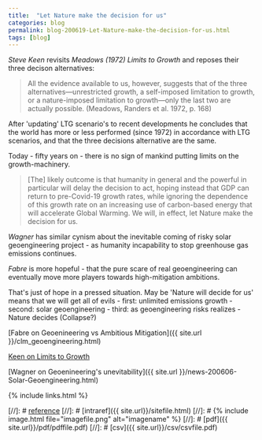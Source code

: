 ```yaml
---
title:  "Let Nature make the decision for us"
categories: blog
permalink: blog-200619-Let-Nature-make-the-decision-for-us.html
tags: [blog]
---    
```


*Steve Keen* revisits *Meadows (1972) Limits to Growth* and reposes their
three decison alternatives:

>All the evidence available to us, however, suggests that of the three alternatives—unrestricted growth, a self-imposed limitation to growth, or a nature-imposed limitation to growth—only the last two are actually possible. (Meadows, Randers et al. 1972, p. 168)

After 'updating' LTG scenario's to recent developments he concludes that the world has more
or less performed (since 1972) in accordance with LTG scenarios, and that the three
decisions alternative are the same.

Today - fifty years on - there is no sign of mankind putting limits on the growth-machinery.
>[The]  likely outcome is that humanity in general and the powerful in particular will delay
the decision to act, hoping instead that GDP can return to pre-Covid-19 growth rates,
while ignoring the dependence of this growth rate on an increasing use of carbon-based energy
that will accelerate Global Warming. We will, in effect, let Nature make the decision for us.

*Wagner* has similar cynism about the inevitable coming of risky solar geoengineering
project - as humanity incapability to stop greenhouse gas emissions continues.

*Fabre* is more hopeful - that the pure scare of real geoengineering can eventually move
more players towards high-mitigation ambitions.

That's just of hope in a pressed situation. May be 'Nature will decide for us' means
that we will get all of evils - first: unlimited emissions growth - second: solar geoengineering - third: as geoengineering risks realizes - Nature decides (Collapse?)


[Fabre on Geoenineering vs Ambitious Mitigation]({{ site.url }}/clm_geoengineering.html)

[Keen on Limits to Growth](https://www.patreon.com/posts/macroeconomics-37691018)

[Wagner on Geoenineering's unevitability]({{ site.url }}/news-200606-Solar-Geoengineering.html)

{% include links.html %}

[//]: # [reference](url)
[//]: # [intraref]({{ site.url}}/sitefile.html)
[//]: # {% include image.html file="imagefile.png" alt="imagename"  %}
[//]: # [pdf]({{ site.url}}/pdf/pdffile.pdf)
[//]: # [csv]({{ site.url}}/csv/csvfile.pdf)


